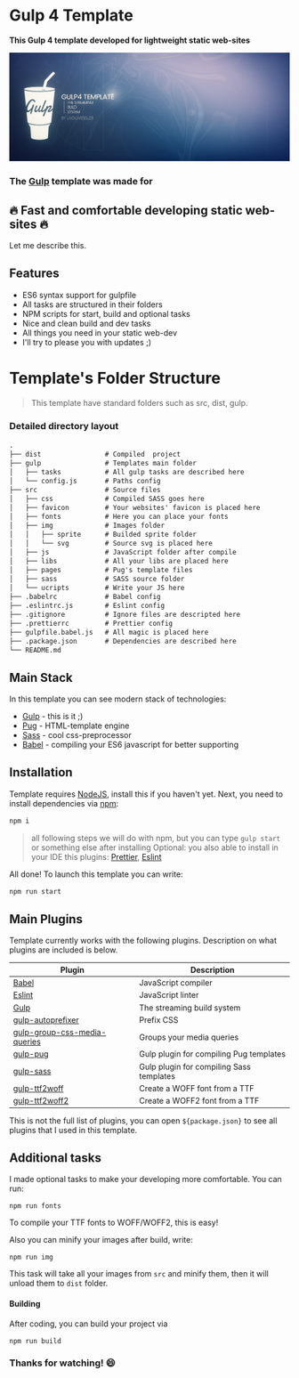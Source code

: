 # Gulp 4 Template

**This Gulp 4 template developed for lightweight static web-sites**

![preview](./preview.png)

### The [Gulp](gulpjs.com) template was made for
## 🔥 Fast and comfortable developing static web-sites 🔥

Let me describe this.
## Features
- ES6 syntax support for gulpfile
- All tasks are structured in their folders
- NPM scripts for start, build and optional tasks
- Nice and clean build and dev tasks
- All things you need in your static web-dev
- I'll try to please you with updates ;)



Template's Folder Structure
============================

> This template have standard folders such as src, dist, gulp.

### Detailed directory layout

    .
    ├── dist                # Compiled  project
    ├── gulp                # Templates main folder
    │   ├── tasks           # All gulp tasks are described here
    │   └── config.js       # Paths config
    ├── src                 # Source files
    │   ├── css             # Compiled SASS goes here
    │   ├── favicon         # Your websites' favicon is placed here
    │   ├── fonts           # Here you can place your fonts
    │   ├── img             # Images folder
    │   │   ├── sprite      # Builded sprite folder
    │   │   └── svg         # Source svg is placed here
    │   ├── js              # JavaScript folder after compile
    │   ├── libs            # All your libs are placed here
    │   ├── pages           # Pug's template files
    │   ├── sass            # SASS source folder
    │   └── ucripts         # Write your JS here
    ├── .babelrc            # Babel config
    ├── .eslintrc.js        # Eslint config
    ├── .gitignore          # Ignore files are descripted here
    ├── .prettierrc         # Prettier config
    ├── gulpfile.babel.js   # All magic is placed here
    ├── .package.json       # Dependencies are described here
    └── README.md
## Main Stack
In this template you can see modern stack of technologies:

- [Gulp](gulpjs.com) - this is it ;)
- [Pug](pugjs.org) - HTML-template engine
- [Sass](sass-lang.com) - cool css-preprocessor
- [Babel](babeljs.io) - compiling your ES6 javascript for better supporting


## Installation

Template requires [NodeJS](nodejs.org), install this if you haven't yet.
Next, you need to install dependencies via [npm](npmjs.com):

```sh
npm i
```

> all following steps we will do with npm, but you can type `gulp start` or something else after installing
> Optional: you also able to install in your IDE this plugins: [Prettier](prettier.io), [Eslint](eslint.org)

All done! To launch this template you can write:

```sh
npm run start
```

## Main Plugins

Template currently works with the following plugins.
Description on what plugins are included is below.

| Plugin | Description |
| ------ | ------ |
| [Babel](babeljs.io) | JavaScript compiler |
| [Eslint](npmjs.com/package/eslint) | JavaScript linter |
| [Gulp](npmjs.com/package/gulp) | The streaming build system |
| [gulp-autoprefixer](npmjs.com/package/gulp-autoprefixer) | Prefix CSS |
| [gulp-group-css-media-queries](npmjs.com/package/gulp-group-css-media-queries) | Groups your media queries |
| [gulp-pug](npmjs.com/package/gulp-pug) | Gulp plugin for compiling Pug templates |
| [gulp-sass](npmjs.com/package/gulp-sass) | Gulp plugin for compiling Sass templates |
| [gulp-ttf2woff](npmjs.com/package/gulp-ttf2woff) | Create a WOFF font from a TTF |
| [gulp-ttf2woff2](npmjs.com/package/gulp-ttf2woff2) | Create a WOFF2 font from a TTF |

This is not the full list of plugins, you can open `${package.json}`
to see all plugins that I used in this template.

## Additional tasks

I made optional tasks to make your developing more comfortable.
You can run:
```
npm run fonts
```
To compile your TTF fonts to WOFF/WOFF2, this is easy!

Also you can minify your images after build, write:
```
npm run img
```

This task will take all your images from `src` and minify them,
then it will unload them to `dist` folder.


#### Building
After coding, you can build your project via
```
npm run build
```

### Thanks for watching! 😄